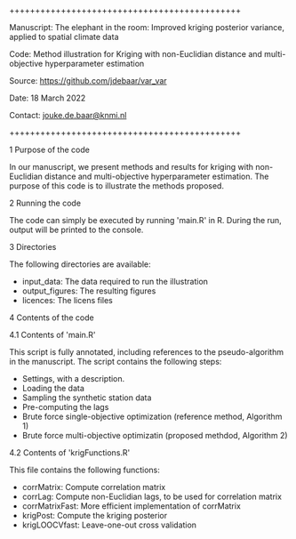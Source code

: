 +++++++++++++++++++++++++++++++++++++++++++++

Manuscript: The elephant in the room: Improved kriging posterior variance, applied to
spatial climate data

Code: Method illustration for Kriging with non-Euclidian distance and multi-objective hyperparameter estimation

Source: https://github.com/jdebaar/var_var

Date: 18 March 2022

Contact: jouke.de.baar@knmi.nl

+++++++++++++++++++++++++++++++++++++++++++++

1 Purpose of the code

In our manuscript, we present methods and results for kriging with non-Euclidian distance and multi-objective hyperparameter estimation. The purpose of this code is to illustrate the methods proposed.

2 Running the code

The code can simply be executed by running 'main.R' in R. During the run, output will be printed to the console.

3 Directories

The following directories are available:
- input_data: The data required to run the illustration
- output_figures: The resulting figures
- licences: The licens files 

4 Contents of the code

4.1 Contents of 'main.R'

This script is fully annotated, including references to the pseudo-algorithm in the manuscript. The script contains the following steps:
- Settings, with a description.
- Loading the data
- Sampling the synthetic station data
- Pre-computing the lags
- Brute force single-objective optimization (reference method, Algorithm 1)
- Brute force multi-objective optimizatin (proposed methdod, Algorithm 2)

4.2 Contents of 'krigFunctions.R'

This file contains the following functions:
- corrMatrix: Compute correlation matrix
- corrLag: Compute non-Euclidian lags, to be used for correlation matrix
- corrMatrixFast: More efficient implementation of corrMatrix
- krigPost: Compute the kriging posterior
- krigLOOCVfast: Leave-one-out cross validation
